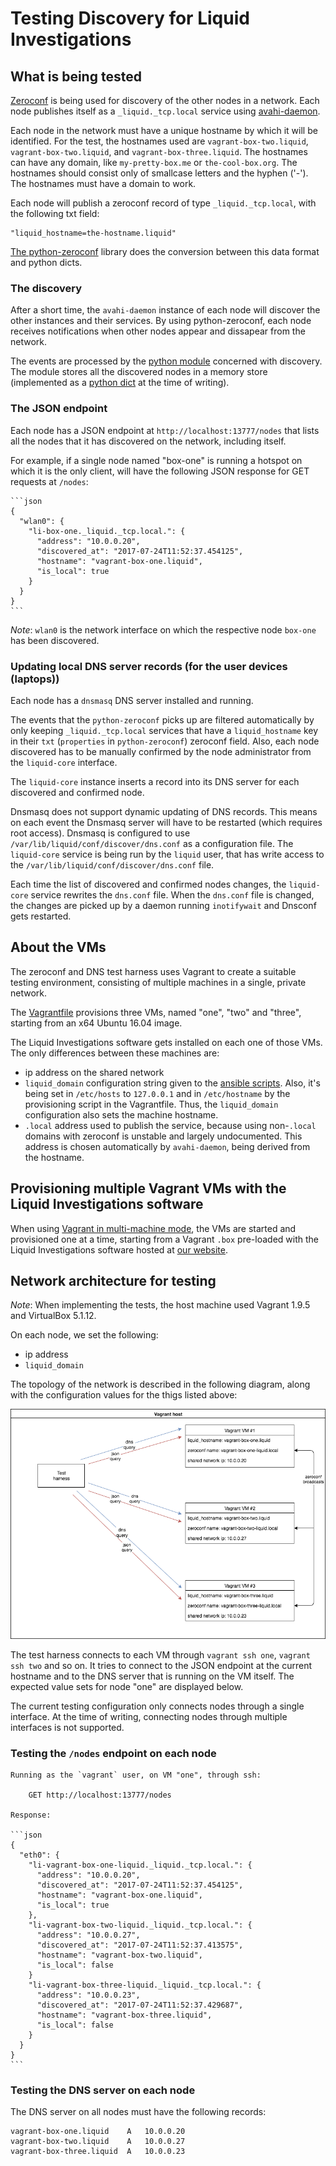 # Testing Discovery for Liquid Investigations

## What is being tested

[Zeroconf](https://en.wikipedia.org/wiki/Zero-configuration_networking) is
being used for discovery of the other nodes in a network. Each node publishes
itself as a `_liquid._tcp.local` service using
[avahi-daemon](https://packages.debian.org/jessie/avahi-daemon).

Each node in the network must have a unique hostname by which it will be
identified. For the test, the hostnames used are `vagrant-box-two.liquid`,
`vagrant-box-two.liquid`, and `vagrant-box-three.liquid`. The hostnames can
have any domain, like `my-pretty-box.me` or `the-cool-box.org`. The hostnames
should consist only of smallcase letters and the hyphen ('-'). The hostnames
must have a domain to work.

Each node will publish a zeroconf record of type `_liquid._tcp.local`, with the
following txt field:

    "liquid_hostname=the-hostname.liquid"

[The python-zeroconf](https://github.com/jstasiak/python-zeroconf) library does
the conversion between this data format and python dicts.


### The discovery

After a short time, the `avahi-daemon` instance of each node will discover the
other instances and their services. By using python-zeroconf, each node
receives notifications when other nodes appear and dissapear from the network.

The events are processed by the [python
module](https://github.com/liquidinvestigations/core/blob/master/liquidcore/home/discovery.py)
concerned with discovery. The module stores all the discovered nodes in a
memory store (implemented as a [python
dict](https://github.com/liquidinvestigations/core/blob/master/liquidcore/home/discovery.py#L6)
at the time of writing).


### The JSON endpoint

Each node has a JSON endpoint at `http://localhost:13777/nodes` that lists all
the nodes that it has discovered on the network, including itself.

For example, if a single node named "box-one" is running a hotspot on which it
is the only client, will have the following JSON response for GET requests at
`/nodes`:

    ```json
    {
      "wlan0": {
        "li-box-one._liquid._tcp.local.": {
          "address": "10.0.0.20",
          "discovered_at": "2017-07-24T11:52:37.454125",
          "hostname": "vagrant-box-one.liquid",
          "is_local": true
        }
      }
    }
    ```

_Note_: `wlan0` is the network interface on which the respective node `box-one`
has been discovered.


### Updating local DNS server records (for the user devices (laptops))

Each node has a `dnsmasq` DNS server installed and running.

The events that the `python-zeroconf` picks up are filtered automatically by
only keeping `_liquid._tcp.local` services that have a `liquid_hostname` key in
their `txt` (`properties` in `python-zeroconf`) zeroconf field.  Also, each
node discovered has to be manually confirmed by the node administrator from the
`liquid-core` interface.

The `liquid-core` instance inserts a record into its DNS server for each
discovered and confirmed node.

Dnsmasq does not support dynamic updating of DNS records. This means on each
event the Dnsmasq server will have to be restarted (which requires root
access). Dnsmasq is configured to use `/var/lib/liquid/conf/discover/dns.conf`
as a configuration file. The `liquid-core` service is being run by the `liquid`
user, that has write access to the `/var/lib/liquid/conf/discover/dns.conf`
file.

Each time the list of discovered and confirmed nodes changes, the `liquid-core`
service rewrites the `dns.conf` file. When the `dns.conf` file is changed, the
changes are picked up by a daemon running `inotifywait` and Dnsconf gets
restarted.


## About the VMs

The zeroconf and DNS test harness uses Vagrant to create a suitable testing
environment, consisting of multiple machines in a single, private network.

The
[Vagrantfile](https://github.com/liquidinvestigations/setup/blob/master/test/zeroconf/Vagrantfile)
provisions three VMs, named "one", "two" and "three", starting from an x64
Ubuntu 16.04 image.

The Liquid Investigations software gets installed on each one of those VMs.
The only differences between these machines are:

- ip address on the shared network
- `liquid_domain` configuration string given to the [ansible
  scripts](https://github.com/liquidinvestigations/setup/tree/avahi-daemon).
  Also, it's being set in `/etc/hosts` to `127.0.0.1` and in `/etc/hostname` by
  the provisioning script in the Vagrantfile. Thus, the `liquid_domain`
  configuration also sets the machine hostname.
- `.local` address used to publish the service, because using non-`.local`
  domains with zeroconf is unstable and largely undocumented. This address is
  chosen automatically by `avahi-daemon`, being derived from the hostname.


## Provisioning multiple Vagrant VMs with the Liquid Investigations software

When using [Vagrant in multi-machine mode](link), the VMs are started and
provisioned one at a time, starting from a Vagrant `.box` pre-loaded with the
Liquid Investigations software hosted at [our
website](liquidinvestigations.org/images).


## Network architecture for testing

_Note_: When implementing the tests, the host machine used Vagrant 1.9.5 and
VirtualBox 5.1.12.

On each node, we set the following:
- ip address
- `liquid_domain`

The topology of the network is described in the following diagram, along with
the configuration values for the thigs listed above:

![network architecture diagram](testing-diagram.png)

The test harness connects to each VM through `vagrant ssh one`, `vagrant ssh
two` and so on. It tries to connect to the JSON endpoint at the current
hostname and to the DNS server that is running on the VM itself. The expected
value sets for node "one" are displayed below.

The current testing configuration only connects nodes through a single
interface. At the time of writing, connecting nodes through multiple interfaces
is not supported.


### Testing the `/nodes` endpoint on each node

    Running as the `vagrant` user, on VM "one", through ssh:

        GET http://localhost:13777/nodes

    Response:

    ```json
    {
      "eth0": {
        "li-vagrant-box-one-liquid._liquid._tcp.local.": {
          "address": "10.0.0.20",
          "discovered_at": "2017-07-24T11:52:37.454125",
          "hostname": "vagrant-box-one.liquid",
          "is_local": true
        },
        "li-vagrant-box-two-liquid._liquid._tcp.local.": {
          "address": "10.0.0.27",
          "discovered_at": "2017-07-24T11:52:37.413575",
          "hostname": "vagrant-box-two.liquid",
          "is_local": false
        }
        "li-vagrant-box-three-liquid._liquid._tcp.local.": {
          "address": "10.0.0.23",
          "discovered_at": "2017-07-24T11:52:37.429687",
          "hostname": "vagrant-box-three.liquid",
          "is_local": false
        }
      }
    }
    ```


### Testing the DNS server on each node

The DNS server on all nodes must have the following records:

    vagrant-box-one.liquid    A   10.0.0.20
    vagrant-box-two.liquid    A   10.0.0.27
    vagrant-box-three.liquid  A   10.0.0.23
